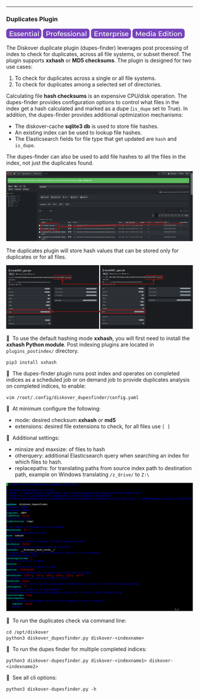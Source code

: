 ___
### Duplicates Plugin

![Image: Essential Edition Label](images/button_edition_essential.png)&nbsp;![Image: Professional Edition Label](images/button_edition_professional.png)&nbsp;![Image: Enterprise Edition Label](images/button_edition_enterprise.png)&nbsp;![Image: AJA Diskover Media Edition Label](images/button_edition_media.png)

The Diskover duplicate plugin (dupes-finder) leverages post processing of index to check for duplicates, across all file systems, or subset thereof. The plugin supports **xxhash** or **MD5 checksums**. The plugin is designed for two use cases:

1. To check for duplicates across a single or all file systems.
1. To check for duplicates among a selected set of directories.

Calculating file **hash checksums** is an expensive CPU/disk operation. The dupes-finder provides configuration options to control what files in the index get a hash calculated and marked as a dupe (`is_dupe` set to True). In addition, the dupes-finder provides additional optimization mechanisms:

- The diskover-cache **sqlite3 db** is used to store file hashes.
- An existing index can be used to lookup file hashes.
- The Elasticsearch fields for file type that get updated are `hash` and `is_dupe`.

The dupes-finder can also be used to add file hashes to all the files in the index, not just the duplicates found.

![Image: Duplicate Plugin Results](images/image_plugins_dupes_finder_diskover_ui_results_pane.png)

The duplicates plugin will store hash values that can be stored only for duplicates or for all files.

![Image: Hash Values](images/image_plugins_dupes_finder_hash_values_in_file_attributes.png)

🔴 &nbsp;To use the default hashing mode **xxhash**, you will first need to install the **xxhash Python module**. Post indexing plugins are located in `plugins_postindex/` directory.
```
pip3 install xxhash
```

🔴 &nbsp;The dupes-finder plugin runs post index and  operates on completed indices as a scheduled job or on  demand job to provide  duplicates analysis on completed indices, to enable:
```
vim /root/.config/diskover_dupesfinder/config.yaml
```

🔴 &nbsp;At minimum configure the following:
- mode: desired checksum **xxhash** or **md5**
- extensions: desired file extensions to check, for all files use `[ ]`

🔴 &nbsp;Additional settings:
- minsize and maxsize: of files to hash
- otherquery: additional Elasticsearch query when searching an index for which files to hash.
- replacepaths: for translating paths from source index path to destination path, example on Windows translating `/z_drive/` to `Z:\`

![Image: Dupes-Finder Configuration](images/image_plugins_dupes_finder_config.png)

🔴 &nbsp;To run the duplicates check via command line:
```
cd /opt/diskover
python3 diskover_dupesfinder.py diskover-<indexname>
```

🔴 &nbsp;To run the dupes finder for multiple completed indices:
```
python3 diskover-dupesfinder.py diskover-<indexname1> diskover-<indexname2>
```

🔴 &nbsp;See all cli options:
```
python3 diskover-dupesfinder.py -h
```
